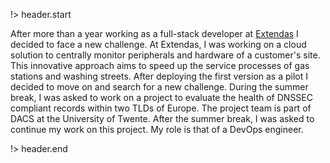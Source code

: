 <!-- title: maxresing.de -->
<!-- subtitle: My new position at OpenINTEL -->
<!-- header.title: Facing a new Challenge as a DevOps engineer -->
<!-- header.subtitle: Supporting the OpenINTEL Team from now on -->

!> header.start

After more than a year working as a full-stack developer at [Extendas](https://www.extendas.com/) I decided to face a new challenge. At Extendas, I was working on a cloud solution to centrally monitor peripherals and hardware of a customer's site. This innovative approach aims to speed up the service processes of gas stations and washing streets. After deploying the first version as a pilot I decided to move on and search for a new challenge. During the summer break, I was asked to work on a project to evaluate the health of DNSSEC compliant records within two TLDs of Europe. The project team is part of DACS at the University of Twente. After the summer break, I was asked to continue my work on this project. My role is that of a DevOps engineer.

!> header.end
